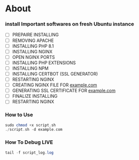 # About

### install Important softwares on fresh Ubuntu instance

- [ ]  PREPAIRE INSTALLING
- [ ]  REMOVING APACHE
- [ ]  INSTALLING PHP 8.1
- [ ]  INSTALLING NGINX
- [ ]  OPEN NGINX PORTS
- [ ]  INSTALLING PHP EXTENSIONS
- [ ]  INSTALLING NPM
- [ ]  INSTALLING CERTBOT (SSL GENERATOR)
- [ ]  RESTARTING NGINX
- [ ]  CREATING NGINX FILE FOR [example.com](http://example.com/)
- [ ]  GENERATING SSL CERTIFICATE FOR [example.com](http://example.com/)
- [ ]  FINALIZE INSTALLING
- [ ]  RESTARTING NGINX

### How to Use

```php
sudo chmod +x script.sh
./script.sh -d example.com
```

### How To Debug LIVE

```php
tail -f script_log.log
```